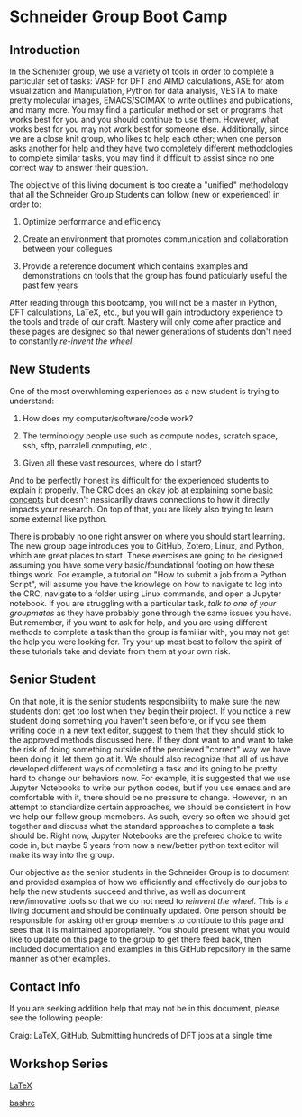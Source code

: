 # Schneider Group Boot Camp

## Introduction

In the Schenider group, we use a variety of tools in order to complete a particular set of tasks: VASP for DFT and AIMD calculations, ASE for atom visualization and Manipulation, Python for data analysis, VESTA to make pretty molecular images, EMACS/SCIMAX to write outlines and publications, and many more. You may find a particular method or set or programs that works best for you and you should continue to use them. However, what works best for you may not work best for someone else. Additionally, since we are a close knit group, who likes to help each other; when one person asks another for help and they have two completely different methodologies to complete similar tasks, you may find it difficult to assist since no one correct way to answer their question.

The objective of this living document is too create a "unified" methodology that all the Schneider Group Students can follow (new or experienced) in order to:

1. Optimize performance and efficiency

2. Create an environment that promotes communication and collaboration between your collegues

3. Provide a reference document which contains examples and demonstrations on tools that the group has found paticularly useful the past few years

After reading through this bootcamp, you will not be a master in Python, DFT calculations, LaTeX, etc., but you will gain introductory experience to the tools and trade of our craft. Mastery will only come after practice and these pages are designed so that newer generations of students don't need to constantly *re-invent the wheel*.

## New Students

One of the most overwhleming experiences as a new student is trying to understand: 

1. How does my computer/software/code work? 

2. The terminology people use such as compute nodes, scratch space, ssh, sftp, parralell computing, etc., 

3. Given all these vast resources, where do I start? 

And to be perfectly honest its difficult for the experienced students to explain it properly. The CRC does an okay job at explaining some [basic concepts](https://docs.crc.nd.edu/new_user/quick_start.html) but doesn't nessicarilly draws connections to how it directly impacts your research. On top of that, you are likely also trying to learn some external like python. 

There is probably no one right answer on where you should start learning. The new group page introduces you to GitHub, Zotero, Linux, and Python, which are great places to start. These exercises are going to be designed assuming you have some very basic/foundational footing on how these things work. For example, a tutorial on "How to submit a job from a Python Script", will assume you have the knowlege on how to navigate to log into the CRC, navigate to a folder using Linux commands, and open a Jupyter notebook. If you are struggling with a particular task, *talk to one of your groupmates* as they have probably gone through the same issues you have. But remember, if you want to ask for help, and you are using different methods to complete a task than the group is familiar with, you may not get the help you were looking for. Try your up most best to follow the spirit of these tutorials take and deviate from them at your own risk.

## Senior Student

On that note, it is the senior students responsibility to make sure the new students dont get too lost when they begin their project. If you notice a new student doing something you haven't seen before, or if you see them writing code in a new text editor, suggest to them that they should stick to the approved methods discussed here. If they dont want to and want to take the risk of doing something outside of the percieved "correct" way we have been doing it, let them go at it. We should also recognize that all of us have developed different ways of completing a task and its going to be pretty hard to change our behaviors now. For example, it is suggested that we use Jupyter Notebooks to write our python codes, but if you use emacs and are comfortable with it, there should be no pressure to change. However, in an attempt to standiardize certain approaches, we should be consistent in how we help our fellow group memebers. As such, every so often we should get together and discuss what the standard approaches to complete a task should be. Right now, Jupyter Notebooks are the prefered choice to write code in, but maybe 5 years from now a new/better python text editor will make its way into the group.

Our objective as the senior students in the Schneider Group is to document and provided examples of how we efficiently and effectively do our jobs to help the new students succeed and thrive, as well as document new/innovative tools so that we do not need to *reinvent the wheel*. This is a living document and should be continually updated. One person should be responsible for asking other group members to contibute to this page and sees that it is maintained appropriately. You should present what you would like to update on this page to the group to get there feed back, then included documentation and examples in this GitHub repository in the same manner as other examples. 

## Contact Info
If you are seeking addition help that may not be in this document, please see the following people:

Craig: LaTeX, GitHub, Submitting hundreds of DFT jobs at a single time

## Workshop Series

[LaTeX](workshops/LaTeX/latex.md)

[bashrc](workshops/BashRC/bashrc1.md)
